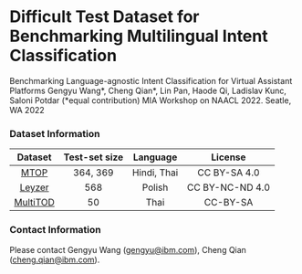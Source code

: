 # Difficult Test Dataset for Benchmarking Multilingual Intent Classification


Benchmarking Language-agnostic Intent Classification for Virtual Assistant Platforms
Gengyu Wang*, Cheng Qian*, Lin Pan, Haode Qi, Ladislav Kunc, Saloni Potdar (*equal contribution)
MIA Workshop on NAACL 2022. Seatle, WA 2022

### Dataset Information
|  Dataset | Test-set size | Language |     License     |
|:--------:|:-------------:|:-----------:|:---------------:|
| [MTOP](https://aclanthology.org/2021.eacl-main.257.pdf) |    364, 369       | Hindi, Thai   | CC BY-SA 4.0    |
| [Leyzer](https://github.com/cartesinus/leyzer)   |  568         | Polish       | CC BY-NC-ND 4.0 |
| [MultiTOD](https://aclanthology.org/N19-1380/) | 50        | Thai         | CC-BY-SA        |

### Contact Information
Please contact Gengyu Wang (gengyu@ibm.com), Cheng Qian (cheng.qian@ibm.com).